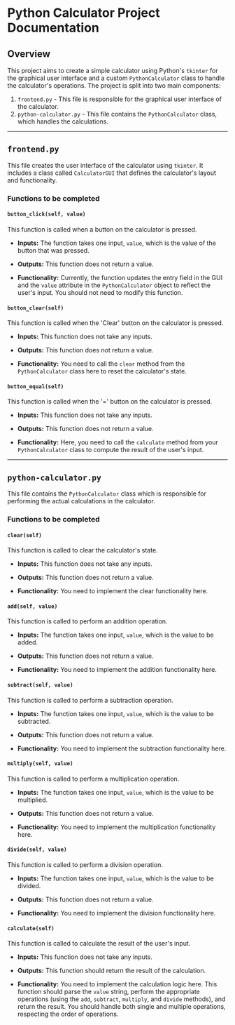 # Python Calculator Project Documentation

## Overview

This project aims to create a simple calculator using Python's `tkinter` for the graphical user interface and a custom `PythonCalculator` class to handle the calculator's operations. The project is split into two main components:

1. `frontend.py` - This file is responsible for the graphical user interface of the calculator.
2. `python-calculator.py` - This file contains the `PythonCalculator` class, which handles the calculations.

---

## `frontend.py`

This file creates the user interface of the calculator using `tkinter`. It includes a class called `CalculatorGUI` that defines the calculator's layout and functionality.

### Functions to be completed

#### `button_click(self, value)`

This function is called when a button on the calculator is pressed. 

- **Inputs:** The function takes one input, `value`, which is the value of the button that was pressed.

- **Outputs:** This function does not return a value.

- **Functionality:** Currently, the function updates the entry field in the GUI and the `value` attribute in the `PythonCalculator` object to reflect the user's input. You should not need to modify this function.

#### `button_clear(self)`

This function is called when the 'Clear' button on the calculator is pressed.

- **Inputs:** This function does not take any inputs.

- **Outputs:** This function does not return a value.

- **Functionality:** You need to call the `clear` method from the `PythonCalculator` class here to reset the calculator's state.

#### `button_equal(self)`

This function is called when the '=' button on the calculator is pressed.

- **Inputs:** This function does not take any inputs.

- **Outputs:** This function does not return a value.

- **Functionality:** Here, you need to call the `calculate` method from your `PythonCalculator` class to compute the result of the user's input. 

---

## `python-calculator.py`

This file contains the `PythonCalculator` class which is responsible for performing the actual calculations in the calculator. 

### Functions to be completed

#### `clear(self)`

This function is called to clear the calculator's state.

- **Inputs:** This function does not take any inputs.

- **Outputs:** This function does not return a value.

- **Functionality:** You need to implement the clear functionality here. 

#### `add(self, value)`

This function is called to perform an addition operation.

- **Inputs:** The function takes one input, `value`, which is the value to be added.

- **Outputs:** This function does not return a value.

- **Functionality:** You need to implement the addition functionality here.

#### `subtract(self, value)`

This function is called to perform a subtraction operation.

- **Inputs:** The function takes one input, `value`, which is the value to be subtracted.

- **Outputs:** This function does not return a value.

- **Functionality:** You need to implement the subtraction functionality here.

#### `multiply(self, value)`

This function is called to perform a multiplication operation.

- **Inputs:** The function takes one input, `value`, which is the value to be multiplied.

- **Outputs:** This function does not return a value.

- **Functionality:** You need to implement the multiplication functionality here.

#### `divide(self, value)`

This function is called to perform a division operation.

- **Inputs:** The function takes one input, `value`, which is the value to be divided.

- **Outputs:** This function does not return a value.

- **Functionality:** You need to implement the division functionality here.

#### `calculate(self)`

This function is called to calculate the result of the user's input.

- **Inputs:** This function does not take any inputs.

- **Outputs:** This function should return the result of the calculation.

- **Functionality:** You need to implement the calculation logic here. This function should parse the `value` string, perform the appropriate operations (using the `add`, `subtract`, `multiply`, and `divide` methods), and return the result. You should handle both single and multiple operations, respecting the order of operations.